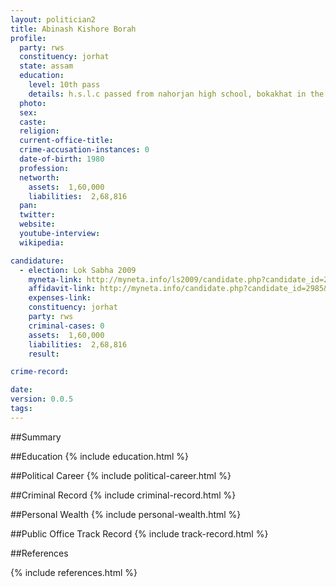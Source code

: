 ```yaml
---
layout: politician2
title: Abinash Kishore Borah
profile: 
  party: rws
  constituency: jorhat
  state: assam
  education: 
    level: 10th pass
    details: h.s.l.c passed from nahorjan high school, bokakhat in the year 1993
  photo: 
  sex: 
  caste: 
  religion: 
  current-office-title: 
  crime-accusation-instances: 0
  date-of-birth: 1980
  profession: 
  networth: 
    assets:  1,60,000
    liabilities:  2,68,816
  pan: 
  twitter: 
  website: 
  youtube-interview: 
  wikipedia: 

candidature: 
  - election: Lok Sabha 2009
    myneta-link: http://myneta.info/ls2009/candidate.php?candidate_id=2985
    affidavit-link: http://myneta.info/candidate.php?candidate_id=2985&scan=original
    expenses-link: 
    constituency: jorhat 
    party: rws
    criminal-cases: 0
    assets:  1,60,000
    liabilities:  2,68,816
    result:  

crime-record: 

date: 
version: 0.0.5
tags: 
---
```

##Summary


##Education
{% include education.html %}


##Political Career
{% include political-career.html %}


##Criminal Record
{% include criminal-record.html %}


##Personal Wealth
{% include personal-wealth.html %}


##Public Office Track Record
{% include track-record.html %}


##References


{% include references.html %}